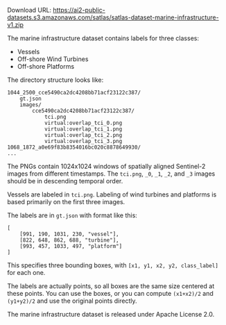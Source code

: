 Download URL: https://ai2-public-datasets.s3.amazonaws.com/satlas/satlas-dataset-marine-infrastructure-v1.zip

The marine infrastructure dataset contains labels for three classes:

- Vessels
- Off-shore Wind Turbines
- Off-shore Platforms

The directory structure looks like:

    1044_2500_cce5490ca2dc4208bb71acf23122c387/
        gt.json
        images/
            cce5490ca2dc4208bb71acf23122c387/
                tci.png
                virtual:overlap_tci_0.png
                virtual:overlap_tci_1.png
                virtual:overlap_tci_2.png
                virtual:overlap_tci_3.png
    1068_1872_a0e69f83b8354016bc020c8878649930/
    ...

The PNGs contain 1024x1024 windows of spatially aligned Sentinel-2 images from different timestamps.
The `tci.png`, `_0`, `_1`, `_2`, and `_3` images should be in descending temporal order.

Vessels are labeled in `tci.png`.
Labeling of wind turbines and platforms is based primarily on the first three images.

The labels are in `gt.json` with format like this:

    [
        [991, 190, 1031, 230, "vessel"],
        [822, 648, 862, 688, "turbine"],
        [993, 457, 1033, 497, "platform"]
    ]

This specifies three bounding boxes, with `[x1, y1, x2, y2, class_label]` for each one.

The labels are actually points, so all boxes are the same size centered at these points.
You can use the boxes, or you can compute `(x1+x2)/2` and `(y1+y2)/2` and use the original points directly.

The marine infrastructure dataset is released under Apache License 2.0.